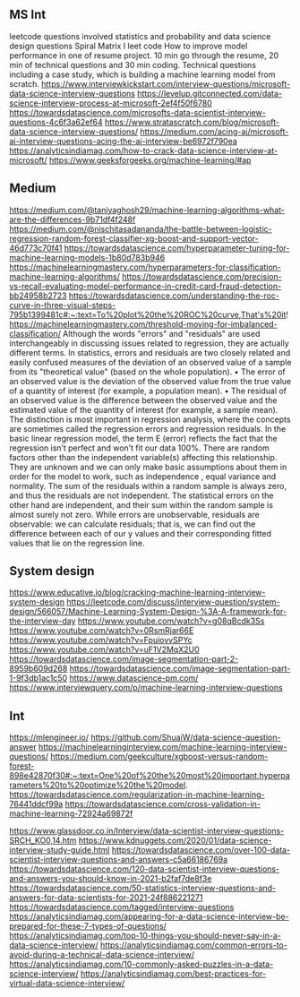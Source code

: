 ## MS Int

leetcode questions involved statistics and probability
and data science design questions
Spiral Matrix I leet code
How to improve model performance in one of resume project.
10 min go through the resume, 20 min of technical questions and 30 min coding. Technical questions including a case study, which is building a machine learning model from scratch.
https://www.interviewkickstart.com/interview-questions/microsoft-data-science-interview-questions
https://levelup.gitconnected.com/data-science-interview-process-at-microsoft-2ef4f50f6780
https://towardsdatascience.com/microsofts-data-scientist-interview-questions-4c6f3a62ef64
https://www.stratascratch.com/blog/microsoft-data-science-interview-questions/
https://medium.com/acing-ai/microsoft-ai-interview-questions-acing-the-ai-interview-be6972f790ea
https://analyticsindiamag.com/how-to-crack-data-science-interview-at-microsoft/
https://www.geeksforgeeks.org/machine-learning/#ap

## Medium

https://medium.com/@taniyaghosh29/machine-learning-algorithms-what-are-the-differences-9b71df4f248f
https://medium.com/@nischitasadananda/the-battle-between-logistic-regression-random-forest-classifier-xg-boost-and-support-vector-46d773c70f41
https://towardsdatascience.com/hyperparameter-tuning-for-machine-learning-models-1b80d783b946
https://machinelearningmastery.com/hyperparameters-for-classification-machine-learning-algorithms/
https://towardsdatascience.com/precision-vs-recall-evaluating-model-performance-in-credit-card-fraud-detection-bb24958b2723
https://towardsdatascience.com/understanding-the-roc-curve-in-three-visual-steps-795b1399481c#:~:text=To%20plot%20the%20ROC%20curve,That's%20it!
https://machinelearningmastery.com/threshold-moving-for-imbalanced-classification/
Although the words "errors" and "residuals" are used interchangeably in discussing issues related to regression, they are actually different terms.
In statistics, errors and residuals are two closely related and easily confused measures of the deviation of an observed value of a sample from its "theoretical value" (based on the whole population).
• The error of an observed value is the deviation of the observed value from the true value of a quantity of interest (for example, a population mean).
• The residual of an observed value is the difference between the observed value and the estimated value of the quantity of interest (for example, a sample mean). The distinction is most important in regression analysis, where the concepts are sometimes called the regression errors and regression residuals.
In the basic linear regression model, the term E (error) reflects the fact that the regression isn’t perfect and won’t fit our data 100%. There are random factors other than the independent variable(s) affecting this relationship. They are unknown and we can only make basic assumptions about them in order for the model to work, such as independence , equal variance and normality.
The sum of the residuals within a random sample is always zero, and thus the residuals are not independent. The statistical errors on the other hand are independent, and their sum within the random sample is almost surely not zero.
While errors are unobservable, residuals are observable: we can calculate residuals; that is, we can find out the difference between each of our y values and their corresponding fitted values that lie on the regression line.

## System design
https://www.educative.io/blog/cracking-machine-learning-interview-system-design
https://leetcode.com/discuss/interview-question/system-design/566057/Machine-Learning-System-Design-%3A-A-framework-for-the-interview-day
https://www.youtube.com/watch?v=g08qBcdk3Ss
https://www.youtube.com/watch?v=0RsmRjar66E
https://www.youtube.com/watch?v=FpuiovvSPYc
https://www.youtube.com/watch?v=uF1V2MqX2U0
https://towardsdatascience.com/image-segmentation-part-2-8959b609d268
https://towardsdatascience.com/image-segmentation-part-1-9f3db1ac1c50
https://www.datascience-pm.com/
https://www.interviewquery.com/p/machine-learning-interview-questions

## Int
https://mlengineer.io/
https://github.com/ShuaiW/data-science-question-answer
https://machinelearninginterview.com/machine-learning-interview-questions/
https://medium.com/geekculture/xgboost-versus-random-forest-898e42870f30#:~:text=One%20of%20the%20most%20important,hyperparameters%20to%20optimize%20the%20model.
https://towardsdatascience.com/regularization-in-machine-learning-76441ddcf99a
https://towardsdatascience.com/cross-validation-in-machine-learning-72924a69872f

https://www.glassdoor.co.in/Interview/data-scientist-interview-questions-SRCH_KO0,14.htm
https://www.kdnuggets.com/2020/01/data-science-interview-study-guide.html
https://towardsdatascience.com/over-100-data-scientist-interview-questions-and-answers-c5a66186769a
https://towardsdatascience.com/120-data-scientist-interview-questions-and-answers-you-should-know-in-2021-b2faf7de8f3e
https://towardsdatascience.com/50-statistics-interview-questions-and-answers-for-data-scientists-for-2021-24f886221271
https://towardsdatascience.com/tagged/interview-questions
https://analyticsindiamag.com/appearing-for-a-data-science-interview-be-prepared-for-these-7-types-of-questions/
https://analyticsindiamag.com/top-10-things-you-should-never-say-in-a-data-science-interview/
https://analyticsindiamag.com/common-errors-to-avoid-during-a-technical-data-science-interview/
https://analyticsindiamag.com/10-commonly-asked-puzzles-in-a-data-science-interview/
https://analyticsindiamag.com/best-practices-for-virtual-data-science-interview/
